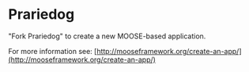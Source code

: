 Prariedog
=====

"Fork Prariedog" to create a new MOOSE-based application.

For more information see: [http://mooseframework.org/create-an-app/](http://mooseframework.org/create-an-app/)
